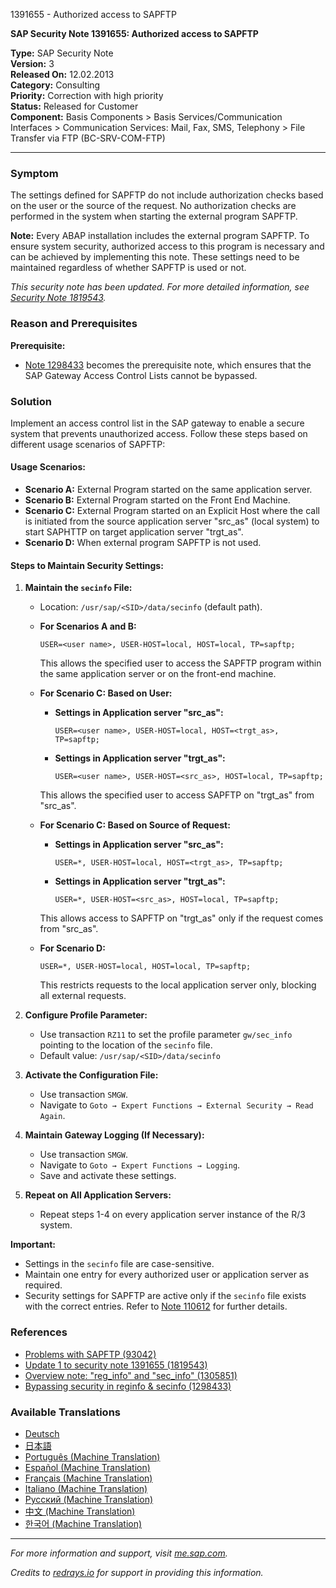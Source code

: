 1391655 - Authorized access to SAPFTP

**SAP Security Note 1391655: Authorized access to SAPFTP**

**Type:** SAP Security Note  
**Version:** 3  
**Released On:** 12.02.2013  
**Category:** Consulting  
**Priority:** Correction with high priority  
**Status:** Released for Customer  
**Component:** Basis Components > Basis Services/Communication Interfaces > Communication Services: Mail, Fax, SMS, Telephony > File Transfer via FTP (BC-SRV-COM-FTP)

---

### **Symptom**
The settings defined for SAPFTP do not include authorization checks based on the user or the source of the request. No authorization checks are performed in the system when starting the external program SAPFTP.

**Note:** Every ABAP installation includes the external program SAPFTP. To ensure system security, authorized access to this program is necessary and can be achieved by implementing this note. These settings need to be maintained regardless of whether SAPFTP is used or not.

*This security note has been updated. For more detailed information, see [Security Note 1819543](https://me.sap.com/notes/1819543).*

### **Reason and Prerequisites**
**Prerequisite:**  
- [Note 1298433](https://me.sap.com/notes/1298433) becomes the prerequisite note, which ensures that the SAP Gateway Access Control Lists cannot be bypassed.

### **Solution**
Implement an access control list in the SAP gateway to enable a secure system that prevents unauthorized access. Follow these steps based on different usage scenarios of SAPFTP:

#### **Usage Scenarios:**
- **Scenario A:** External Program started on the same application server.
- **Scenario B:** External Program started on the Front End Machine.
- **Scenario C:** External Program started on an Explicit Host where the call is initiated from the source application server "src_as" (local system) to start SAPHTTP on target application server "trgt_as".
- **Scenario D:** When external program SAPFTP is not used.

#### **Steps to Maintain Security Settings:**

1. **Maintain the `secinfo` File:**
   - Location: `/usr/sap/<SID>/data/secinfo` (default path).
   - **For Scenarios A and B:**
     ```plaintext
     USER=<user name>, USER-HOST=local, HOST=local, TP=sapftp;
     ```
     This allows the specified user to access the SAPFTP program within the same application server or on the front-end machine.

   - **For Scenario C: Based on User:**
     - **Settings in Application server "src_as":**
       ```plaintext
       USER=<user name>, USER-HOST=local, HOST=<trgt_as>, TP=sapftp;
       ```
     - **Settings in Application server "trgt_as":**
       ```plaintext
       USER=<user name>, USER-HOST=<src_as>, HOST=local, TP=sapftp;
       ```
     This allows the specified user to access SAPFTP on "trgt_as" from "src_as".

   - **For Scenario C: Based on Source of Request:**
     - **Settings in Application server "src_as":**
       ```plaintext
       USER=*, USER-HOST=local, HOST=<trgt_as>, TP=sapftp;
       ```
     - **Settings in Application server "trgt_as":**
       ```plaintext
       USER=*, USER-HOST=<src_as>, HOST=local, TP=sapftp;
       ```
     This allows access to SAPFTP on "trgt_as" only if the request comes from "src_as".

   - **For Scenario D:**
     ```plaintext
     USER=*, USER-HOST=local, HOST=local, TP=sapftp;
     ```
     This restricts requests to the local application server only, blocking all external requests.

2. **Configure Profile Parameter:**
   - Use transaction `RZ11` to set the profile parameter `gw/sec_info` pointing to the location of the `secinfo` file.
   - Default value: `/usr/sap/<SID>/data/secinfo`

3. **Activate the Configuration File:**
   - Use transaction `SMGW`.
   - Navigate to `Goto → Expert Functions → External Security → Read Again`.

4. **Maintain Gateway Logging (If Necessary):**
   - Use transaction `SMGW`.
   - Navigate to `Goto → Expert Functions → Logging`.
   - Save and activate these settings.

5. **Repeat on All Application Servers:**
   - Repeat steps 1-4 on every application server instance of the R/3 system.

**Important:**
- Settings in the `secinfo` file are case-sensitive.
- Maintain one entry for every authorized user or application server as required.
- Security settings for SAPFTP are active only if the `secinfo` file exists with the correct entries. Refer to [Note 110612](https://me.sap.com/notes/110612) for further details.

### **References**
- [Problems with SAPFTP (93042)](https://me.sap.com/notes/93042)
- [Update 1 to security note 1391655 (1819543)](https://me.sap.com/notes/1819543)
- [Overview note: "reg_info" and "sec_info" (1305851)](https://me.sap.com/notes/1305851)
- [Bypassing security in reginfo & secinfo (1298433)](https://me.sap.com/notes/1298433)

### **Available Translations**
- [Deutsch](https://me.sap.com/notes/0001391655/D)
- [日本語](https://me.sap.com/notes/0001391655/J)
- [Português (Machine Translation)](https://me.sap.com/notes/0001391655/P)
- [Español (Machine Translation)](https://me.sap.com/notes/0001391655/S)
- [Français (Machine Translation)](https://me.sap.com/notes/0001391655/F)
- [Italiano (Machine Translation)](https://me.sap.com/notes/0001391655/I)
- [Русский (Machine Translation)](https://me.sap.com/notes/0001391655/R)
- [中文 (Machine Translation)](https://me.sap.com/notes/0001391655/1)
- [한국어 (Machine Translation)](https://me.sap.com/notes/0001391655/3)

---

*For more information and support, visit [me.sap.com](https://me.sap.com/).*

*Credits to [redrays.io](https://redrays.io) for support in providing this information.*